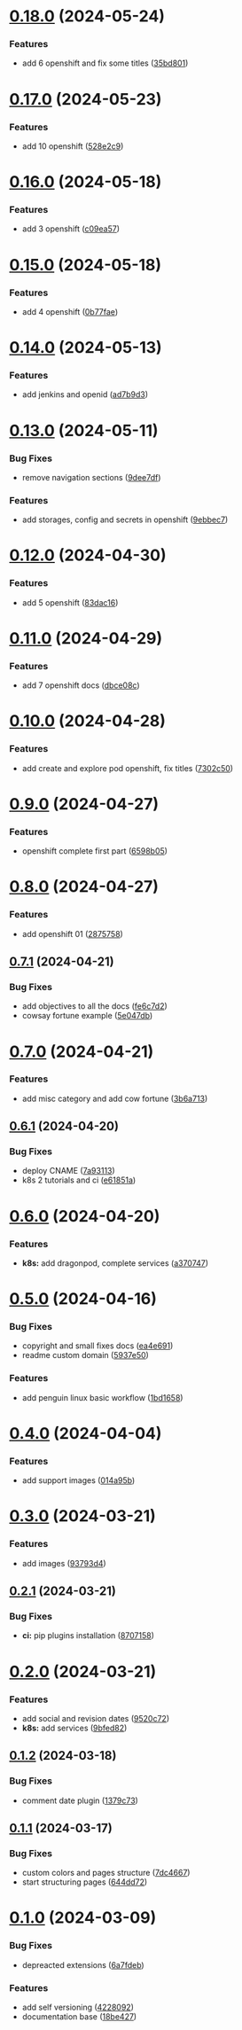 # [0.18.0](https://github.com/Vitrua/documents/compare/v0.17.0...v0.18.0) (2024-05-24)


### Features

* add 6 openshift and fix some titles ([35bd801](https://github.com/Vitrua/documents/commit/35bd801df6e89fd8c3edd73860e0309f1b3dd050))



# [0.17.0](https://github.com/Vitrua/documents/compare/v0.16.0...v0.17.0) (2024-05-23)


### Features

* add 10 openshift ([528e2c9](https://github.com/Vitrua/documents/commit/528e2c95a9d1186a0b0df54e64bca3054a70d9bc))



# [0.16.0](https://github.com/Vitrua/documents/compare/v0.15.0...v0.16.0) (2024-05-18)


### Features

* add 3 openshift ([c09ea57](https://github.com/Vitrua/documents/commit/c09ea57dd8486d3b09f1ce90f1317cff98f388ae))



# [0.15.0](https://github.com/Vitrua/documents/compare/v0.14.0...v0.15.0) (2024-05-18)


### Features

* add 4 openshift ([0b77fae](https://github.com/Vitrua/documents/commit/0b77faeed2194488b8eb750d3e86c6eb049f4b51))



# [0.14.0](https://github.com/Vitrua/documents/compare/v0.13.0...v0.14.0) (2024-05-13)


### Features

* add jenkins and openid ([ad7b9d3](https://github.com/Vitrua/documents/commit/ad7b9d3e355734b6adf71bb85fd5e55630f90960))



# [0.13.0](https://github.com/Vitrua/documents/compare/v0.12.0...v0.13.0) (2024-05-11)


### Bug Fixes

* remove navigation sections ([9dee7df](https://github.com/Vitrua/documents/commit/9dee7df3414e4624fb0551ad71e563b52c2e4963))


### Features

* add storages, config and secrets in openshift ([9ebbec7](https://github.com/Vitrua/documents/commit/9ebbec7ec331bde480608a6e3d75549a61582135))



# [0.12.0](https://github.com/Vitrua/documents/compare/v0.11.0...v0.12.0) (2024-04-30)


### Features

* add 5 openshift ([83dac16](https://github.com/Vitrua/documents/commit/83dac16a9e0bc763db0312cd098c09e93596a36a))



# [0.11.0](https://github.com/Vitrua/documents/compare/v0.10.0...v0.11.0) (2024-04-29)


### Features

* add 7 openshift docs ([dbce08c](https://github.com/Vitrua/documents/commit/dbce08c12ace35f6033c4fe058ea99c8064ef755))



# [0.10.0](https://github.com/Vitrua/documents/compare/v0.9.0...v0.10.0) (2024-04-28)


### Features

* add create and explore pod openshift, fix titles ([7302c50](https://github.com/Vitrua/documents/commit/7302c5071e3a1bbb6ca9576bafd2e81a354bf0f4))



# [0.9.0](https://github.com/Vitrua/documents/compare/v0.8.0...v0.9.0) (2024-04-27)


### Features

* openshift complete first part ([6598b05](https://github.com/Vitrua/documents/commit/6598b05350c67f3f3321c3fb2b3e04388997ad4f))



# [0.8.0](https://github.com/Vitrua/documents/compare/v0.7.1...v0.8.0) (2024-04-27)


### Features

* add openshift 01 ([2875758](https://github.com/Vitrua/documents/commit/28757586c4df4d1ffb196cdd6765a4f8b21f1618))



## [0.7.1](https://github.com/Vitrua/documents/compare/v0.7.0...v0.7.1) (2024-04-21)


### Bug Fixes

* add objectives to all the docs ([fe6c7d2](https://github.com/Vitrua/documents/commit/fe6c7d200468b236f030e7f88fc0b240de2ab92c))
* cowsay fortune example ([5e047db](https://github.com/Vitrua/documents/commit/5e047db881aa8ac2322808742887922d0fe3f135))



# [0.7.0](https://github.com/Vitrua/documents/compare/v0.6.1...v0.7.0) (2024-04-21)


### Features

* add misc category and add cow fortune ([3b6a713](https://github.com/Vitrua/documents/commit/3b6a713463b51c0cee68582c373cf8e36c3b9bbf))



## [0.6.1](https://github.com/Vitrua/documents/compare/v0.6.0...v0.6.1) (2024-04-20)


### Bug Fixes

* deploy CNAME ([7a93113](https://github.com/Vitrua/documents/commit/7a93113b74cdcd1cd2befd557bdddc614eb7ddfc))
* k8s 2 tutorials and ci ([e61851a](https://github.com/Vitrua/documents/commit/e61851aa5eb79daf0d458244f4a1c33fa5ad4612))



# [0.6.0](https://github.com/Vitrua/documents/compare/v0.5.0...v0.6.0) (2024-04-20)


### Features

* **k8s:** add dragonpod, complete services ([a370747](https://github.com/Vitrua/documents/commit/a370747025ef483a4311a4a5f0756ffcfa318225))



# [0.5.0](https://github.com/Vitrua/documents/compare/v0.4.0...v0.5.0) (2024-04-16)


### Bug Fixes

* copyright and small fixes docs ([ea4e691](https://github.com/Vitrua/documents/commit/ea4e691c916f2f75da2954be5da2709be21ab588))
* readme custom domain ([5937e50](https://github.com/Vitrua/documents/commit/5937e504ec795c624b7607dd02703c79707c4372))


### Features

* add penguin linux basic workflow ([1bd1658](https://github.com/Vitrua/documents/commit/1bd16587845a4c0e68567a711da2ed857f809340))



# [0.4.0](https://github.com/Vitrua/documents/compare/v0.3.0...v0.4.0) (2024-04-04)


### Features

* add support images ([014a95b](https://github.com/Vitrua/documents/commit/014a95b176e79a3aa5cfbb9e9e087f8c01fe886e))



# [0.3.0](https://github.com/Vitrua/documents/compare/v0.2.1...v0.3.0) (2024-03-21)


### Features

* add images ([93793d4](https://github.com/Vitrua/documents/commit/93793d4e0df410e2dd33ace6a78bf83eff4e9f72))



## [0.2.1](https://github.com/Vitrua/documents/compare/v0.2.0...v0.2.1) (2024-03-21)


### Bug Fixes

* **ci:** pip plugins installation ([8707158](https://github.com/Vitrua/documents/commit/870715892b6c12f94f7392fc5b7ebcd6701e3226))



# [0.2.0](https://github.com/Vitrua/documents/compare/v0.1.2...v0.2.0) (2024-03-21)


### Features

* add social and revision dates ([9520c72](https://github.com/Vitrua/documents/commit/9520c72d7b744c342156162f430c35598f321805))
* **k8s:** add services ([9bfed82](https://github.com/Vitrua/documents/commit/9bfed82851543f66d5b271f47f868f236cf581ff))



## [0.1.2](https://github.com/Vitrua/documents/compare/v0.1.1...v0.1.2) (2024-03-18)


### Bug Fixes

* comment date plugin ([1379c73](https://github.com/Vitrua/documents/commit/1379c739cd929a7c9cc694afaf56fb639d6abfe2))



## [0.1.1](https://github.com/Vitrua/documents/compare/v0.1.0...v0.1.1) (2024-03-17)


### Bug Fixes

* custom colors and pages structure ([7dc4667](https://github.com/Vitrua/documents/commit/7dc4667f5a15e2793a32afc378a800a00a7c39c8))
* start structuring pages ([644dd72](https://github.com/Vitrua/documents/commit/644dd72a5861b43cd42f98639010ca4258ef3f37))



# [0.1.0](https://github.com/Vitrua/documents/compare/18be42789865022ec02258bf4d88aa73096befd0...v0.1.0) (2024-03-09)


### Bug Fixes

* depreacted extensions ([6a7fdeb](https://github.com/Vitrua/documents/commit/6a7fdeb4895509dafcef74940d0bf3f2a1132ade))


### Features

* add self versioning ([4228092](https://github.com/Vitrua/documents/commit/42280925c6b14376bc916c7f84f2304c866643c1))
* documentation base ([18be427](https://github.com/Vitrua/documents/commit/18be42789865022ec02258bf4d88aa73096befd0))



